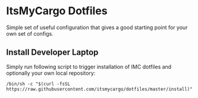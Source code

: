 # ItsMyCargo Dotfiles

Simple set of useful configuration that gives a good starting point for your own set of configs.

## Install Developer Laptop

Simply run following script to trigger installation of IMC dotfiles and optionally your own local
repository:

    /bin/sh -c "$(curl -fsSL https://raw.githubusercontent.com/itsmycargo/dotfiles/master/install)"
